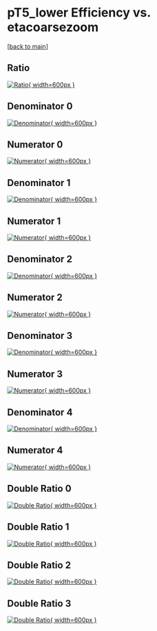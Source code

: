 # pT5_lower Efficiency vs. etacoarsezoom

[[back to main](./)]



## Ratio

[![Ratio](../mtv/var/pT5_lower_xtr_211_-1_eff_etacoarsezoom.png){ width=600px }](../mtv/var/pT5_lower_xtr_211_-1_eff_etacoarsezoom.pdf)

## Denominator 0

[![Denominator](../mtv/den/pT5_lower_xtr_211_-1_eff_etacoarsezoom_den0.png){ width=600px }](../mtv/den/pT5_lower_xtr_211_-1_eff_etacoarsezoom_den0.pdf)

## Numerator 0

[![Numerator](../mtv/num/pT5_lower_xtr_211_-1_eff_etacoarsezoom_num0.png){ width=600px }](../mtv/num/pT5_lower_xtr_211_-1_eff_etacoarsezoom_num0.pdf)

## Denominator 1

[![Denominator](../mtv/den/pT5_lower_xtr_211_-1_eff_etacoarsezoom_den1.png){ width=600px }](../mtv/den/pT5_lower_xtr_211_-1_eff_etacoarsezoom_den1.pdf)

## Numerator 1

[![Numerator](../mtv/num/pT5_lower_xtr_211_-1_eff_etacoarsezoom_num1.png){ width=600px }](../mtv/num/pT5_lower_xtr_211_-1_eff_etacoarsezoom_num1.pdf)

## Denominator 2

[![Denominator](../mtv/den/pT5_lower_xtr_211_-1_eff_etacoarsezoom_den2.png){ width=600px }](../mtv/den/pT5_lower_xtr_211_-1_eff_etacoarsezoom_den2.pdf)

## Numerator 2

[![Numerator](../mtv/num/pT5_lower_xtr_211_-1_eff_etacoarsezoom_num2.png){ width=600px }](../mtv/num/pT5_lower_xtr_211_-1_eff_etacoarsezoom_num2.pdf)

## Denominator 3

[![Denominator](../mtv/den/pT5_lower_xtr_211_-1_eff_etacoarsezoom_den3.png){ width=600px }](../mtv/den/pT5_lower_xtr_211_-1_eff_etacoarsezoom_den3.pdf)

## Numerator 3

[![Numerator](../mtv/num/pT5_lower_xtr_211_-1_eff_etacoarsezoom_num3.png){ width=600px }](../mtv/num/pT5_lower_xtr_211_-1_eff_etacoarsezoom_num3.pdf)

## Denominator 4

[![Denominator](../mtv/den/pT5_lower_xtr_211_-1_eff_etacoarsezoom_den4.png){ width=600px }](../mtv/den/pT5_lower_xtr_211_-1_eff_etacoarsezoom_den4.pdf)

## Numerator 4

[![Numerator](../mtv/num/pT5_lower_xtr_211_-1_eff_etacoarsezoom_num4.png){ width=600px }](../mtv/num/pT5_lower_xtr_211_-1_eff_etacoarsezoom_num4.pdf)

## Double Ratio 0

[![Double Ratio](../mtv/ratio/pT5_lower_xtr_211_-1_eff_etacoarsezoom_ratio0.png){ width=600px }](../mtv/ratio/pT5_lower_xtr_211_-1_eff_etacoarsezoom_ratio0.pdf)

## Double Ratio 1

[![Double Ratio](../mtv/ratio/pT5_lower_xtr_211_-1_eff_etacoarsezoom_ratio1.png){ width=600px }](../mtv/ratio/pT5_lower_xtr_211_-1_eff_etacoarsezoom_ratio1.pdf)

## Double Ratio 2

[![Double Ratio](../mtv/ratio/pT5_lower_xtr_211_-1_eff_etacoarsezoom_ratio2.png){ width=600px }](../mtv/ratio/pT5_lower_xtr_211_-1_eff_etacoarsezoom_ratio2.pdf)

## Double Ratio 3

[![Double Ratio](../mtv/ratio/pT5_lower_xtr_211_-1_eff_etacoarsezoom_ratio3.png){ width=600px }](../mtv/ratio/pT5_lower_xtr_211_-1_eff_etacoarsezoom_ratio3.pdf)

